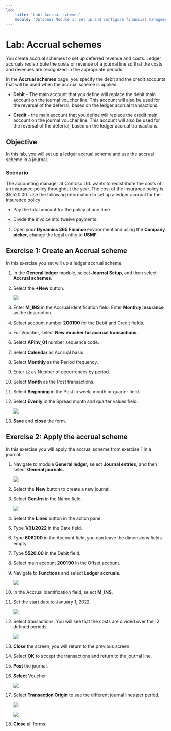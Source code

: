 ```yaml
---
lab:
    title: 'Lab: Accrual schemes'
    module: 'Optional Module 1: Set up and configure financial management'
---
```


# Lab: Accrual schemes

You create accrual schemes to set up deferred revenue and costs. Ledger accruals redistribute the costs or revenue of a journal line so that the costs and revenues are recognized in the appropriate periods. 

In the **Accrual schemes** page, you specify the debit and the credit accounts that will be used when the accrual scheme is applied. 

- **Debit** - The main account that you define will replace the debit main account on the journal voucher line. This account will also be used for the reversal of the deferral, based on the ledger accrual transactions.

- **Credit** - the main account that you define will replace the credit main account on the journal voucher line. This account will also be used for the reversal of the deferral, based on the ledger accrual transactions.

## Objective 

In this lab, you will set up a ledger accrual scheme and use the accrual scheme in a journal. 

### Scenario 

The accounting manager at Contoso Ltd. wants to redistribute the costs of an insurance policy throughout the year. The cost of the insurance policy is $5,520.00. Use the following information to set up a ledger accrual for the insurance policy: 

- Pay the total amount for the policy at one time. 

- Divide the invoice into twelve payments. 


1.  Open your **Dynamics 365 Finance** environment and using the **Company picker**, change the legal entity to **USMF**. 


## Exercise 1: Create an Accrual scheme

In this exercise you set will up a ledger accrual scheme. 

1.  In the **General ledger** module, select **Journal** **Setup**, and then select **Accrual schemes**. 

2.  Select the **+New** button.  

    ![](../images/Module_1_Activity_1_-_Create_and_apply_an_accrual_scheme_image1.png) 

3.  Enter **M_INS** in the Accrual identification field. Enter **Monthly Insurance** as the description.

4.  Select account number **200190** for the Debit and Credit fields.

5.  For Voucher, select **New voucher** **for accrual transactions**. 

6.  Select **APInv_01** number sequence code. 

7.  Select **Calendar** as Accrual basis 

8.  Select **Monthly** as the Period frequency.

9.  Enter `12` as Number of occurrences by period.

10. Select **Month** as the Post transactions.

11. Select **Beginning** in the Post in week, month or quarter field.

12. Select **Evenly** in the Spread month and quarter values field.

    ![](../images/Module_1_Activity_1_-_Create_and_apply_an_accrual_scheme_image2.png)

13. **Save** and **close** the form. 


## Exercise 2: Apply the accrual scheme 

In this exercise you will apply the accrual scheme from exercise 1 in a journal.

1.  Navigate to module **General ledger,** select **Journal entries**, and then select **General journals.**   

    ![](../images/Module_1_Activity_1_-_Create_and_apply_an_accrual_scheme_image3.png)

2.  Select the **New** button to create a new journal. 

3.  Select **GenJrn** in the Name field. 

    ![](../images/Module_1_Activity_1_-_Create_and_apply_an_accrual_scheme_image4.png)

4.  Select the **Lines** button in the action pane. 

5.  Type **1/31/2022** in the Date field. 

6.  Type **606200** in the Account field, you can leave the dimensions fields empty.

7.  Type **5520.00** in the Debit field. 

8.  Select main account **200190** in the Offset account. 

9.  Navigate to **Functions** and select **Ledger accruals**. 

    ![](../images/Module_1_Activity_1_-_Create_and_apply_an_accrual_scheme_image5.png)

10. In the Accrual identification field, select **M_INS**. 

11. Set the start date to January 1, 2022. 

    ![](../images/Module_1_Activity_1_-_Create_and_apply_an_accrual_scheme_image6.png)

12. Select transactions. You will see that the costs are divided over the 12 defined periods.

    ![](../images/Module_1_Activity_1_-_Create_and_apply_an_accrual_scheme_image7.png)

13. **Close** the screen, you will return to the previous screen.

14. Select **OK** to accept the transactions and return to the journal line. 

15. **Post** the journal. 

16. **Select** Voucher

    ![](../images/Module_1_Activity_1_-_Create_and_apply_an_accrual_scheme_image8.png)

17. Select **Transaction Origin** to see the different journal lines per period. 

    ![](../images/Module_1_Activity_1_-_Create_and_apply_an_accrual_scheme_image9.png)

    ![](../images/Module_1_Activity_1_-_Create_and_apply_an_accrual_scheme_image10.png)

18. **Close** all forms.

